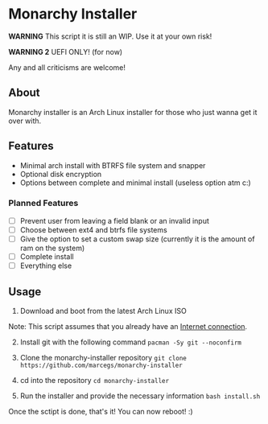 # Monarchy Installer

**WARNING** This script it is still an WIP. Use it at your own risk!

**WARNING 2** UEFI ONLY! (for now)

Any and all criticisms are welcome!

## About

Monarchy installer is an Arch Linux installer for those who just wanna get it over with.

## Features

- Minimal arch install with BTRFS file system and snapper
- Optional disk encryption
- Options between complete and minimal install (useless option atm c:)

### Planned Features

- [ ] Prevent user from leaving a field blank or an invalid input
- [ ] Choose between ext4 and btrfs file systems
- [ ] Give the option to set a custom swap size (currently it is the amount of ram on the system)
- [ ] Complete install 
- [ ] Everything else

## Usage

1. Download and boot from the latest Arch Linux ISO

Note: This script assumes that you already have an [Internet connection](https://wiki.archlinux.org/title/Installation_guide#Connect_to_the_internet). 

2. Install git with the following command `pacman -Sy git --noconfirm`

3. Clone the monarchy-installer repository `git clone https://github.com/marcegs/monarchy-installer`

4. cd into the repository `cd monarchy-installer`

5. Run the installer and provide the necessary information `bash install.sh`


Once the sctipt is done, that's it! You can now reboot! :)
